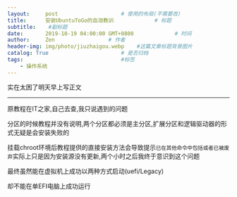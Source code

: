 ```yaml
---
layout:     post                    # 使用的布局(不需要改)
title:      安装UbuntuToGo的血泪教训             # 标题
subtitle:    #副标题
date:       2019-10-19 04:00:00 GMT+0800             # 时间
author:     Zen                 # 作者
header-img: img/photo/jiuzhaigou.webp    #这篇文章标题背景图片
catalog: True                       # 是否归档
tags:                               #标签
    - 操作系统
---
```


实在太困了明天早上写正文

----

原教程在IT之家,自己去查,我只说遇到的问题

分区的时候教程并没有说明,两个分区都必须是主分区,扩展分区和逻辑驱动器的形式无疑是会安装失败的

挂载chroot环境后教程提供的直接安装方法会导致提示`已在其他命令中包括或者已被废弃`实际上只是因为安装源没有更新,两个小时之后我终于意识到这个问题

最终虽然能在虚拟机上成功以两种方式启动(uefi/Legacy)

却不能在单EFI电脑上成功运行
